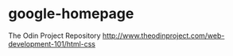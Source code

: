 # google-homepage
The Odin Project Repository
http://www.theodinproject.com/web-development-101/html-css
